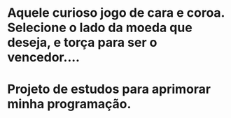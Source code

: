 # Aquele curioso jogo de cara e coroa. Selecione o lado da moeda que deseja, e torça para ser o vencedor....
# Projeto de estudos para aprimorar minha programação.
